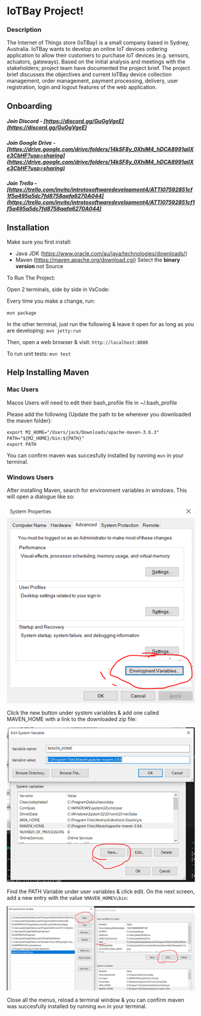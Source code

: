 # IoTBay Project!

### Description

The Internet of Things store (IoTBay) is a small company based in Sydney, Australia. IoTBay wants to develop an online IoT devices ordering application to allow their customers to purchase IoT devices (e.g. sensors, actuators, gateways). Based on the initial analysis and meetings with the stakeholders; project team have documented the project brief. The project brief discusses the objectives and current IoTBay device collection management, order management, payment processing, delivery, user registration, login and logout features of the web application.

## Onboarding

##### Join Discord - [https://discord.gg/GuGgVgeE](https://discord.gg/GuGgVgeE)

##### Join Google Drive - [https://drive.google.com/drive/folders/14kSF8y_0XhiM4_hDCA8991ailXe3CbHF?usp=sharing](https://drive.google.com/drive/folders/14kSF8y_0XhiM4_hDCA8991ailXe3CbHF?usp=sharing)

##### Join Trello - [https://trello.com/invite/introtosoftwaredevelopment4/ATTI07592851cf1f5a495a5dc7fd8758aafa6270A044](https://trello.com/invite/introtosoftwaredevelopment4/ATTI07592851cf1f5a495a5dc7fd8758aafa6270A044)

## Installation

Make sure you first install:

- Java JDK (https://www.oracle.com/au/java/technologies/downloads/)
- Maven (https://maven.apache.org/download.cgi) Select the **binary version** not Source

To Run The Project:

Open 2 terminals, side by side in VsCode:

Every time you make a change, run:

`mvn package`

In the other terminal, just run the following & leave it open for as long as you are developing:
`mvn jetty:run`

Then, open a web browser & visit: `http://localhost:8080`

To run unit tests: `mvn test`

## Help Installing Maven

### Mac Users

Macos Users will need to edit their bash_profile file in ~/.bash_profile

Please add the following (Update the path to be wherever you downloaded the maven folder):

```
export M2_HOME="/Users/jack/Downloads/apache-maven-3.6.3"
PATH="${M2_HOME}/bin:${PATH}"
export PATH
```

You can confirm maven was succesfully installed by running `mvn` in your terminal.

### Windows Users

After installing Maven, search for environment variables in windows. This will open a dialogue like so:

![Alt text](images/env.PNG?raw=true 'Environment Variables')

Click the new button under system variables & add one called MAVEN_HOME with a link to the downloaded zip file:

![Alt text](images/systemvar.PNG?raw=true 'Environment Variables')

Find the PATH Variable under user variables & click edit. On the next screen, add a new entry with the value `%MAVEN_HOME%\bin`:

![Alt text](images/uservar.PNG?raw=true 'User Variables')

Close all the menus, reload a terminal window & you can confirm maven was succesfully installed by running `mvn` in your terminal.
